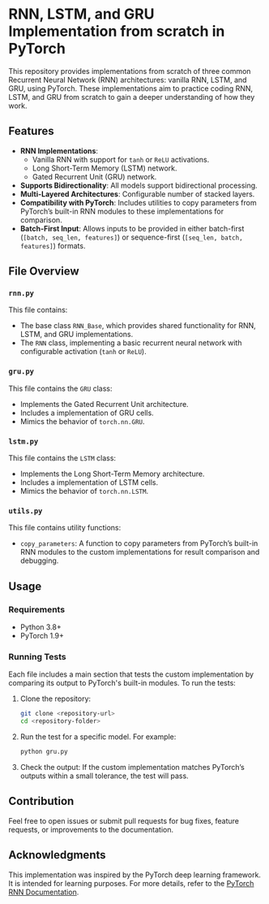 
# RNN, LSTM, and GRU Implementation from scratch in PyTorch

This repository provides implementations from scratch of three common Recurrent Neural Network (RNN) architectures: vanilla RNN, LSTM, and GRU, using PyTorch. These implementations aim to practice coding RNN, LSTM, and GRU from scratch to gain a deeper understanding of how they work.

## Features

- **RNN Implementations**:
  - Vanilla RNN with support for `tanh` or `ReLU` activations.
  - Long Short-Term Memory (LSTM) network.
  - Gated Recurrent Unit (GRU) network.
- **Supports Bidirectionality**: All models support bidirectional processing.
- **Multi-Layered Architectures**: Configurable number of stacked layers.
- **Compatibility with PyTorch**: Includes utilities to copy parameters from PyTorch’s built-in RNN modules to these implementations for comparison.
- **Batch-First Input**: Allows inputs to be provided in either batch-first (`[batch, seq_len, features]`) or sequence-first (`[seq_len, batch, features]`) formats.

## File Overview

### `rnn.py`
This file contains:
- The base class `RNN_Base`, which provides shared functionality for RNN, LSTM, and GRU implementations.
- The `RNN` class, implementing a basic recurrent neural network with configurable activation (`tanh` or `ReLU`).

### `gru.py`
This file contains the `GRU` class:
- Implements the Gated Recurrent Unit architecture.
- Includes a implementation of GRU cells.
- Mimics the behavior of `torch.nn.GRU`.

### `lstm.py`
This file contains the `LSTM` class:
- Implements the Long Short-Term Memory architecture.
- Includes a implementation of LSTM cells.
- Mimics the behavior of `torch.nn.LSTM`.

### `utils.py`
This file contains utility functions:
- `copy_parameters`: A function to copy parameters from PyTorch’s built-in RNN modules to the custom implementations for result comparison and debugging.

## Usage

### Requirements
- Python 3.8+
- PyTorch 1.9+

### Running Tests
Each file includes a main section that tests the custom implementation by comparing its output to PyTorch's built-in modules. To run the tests:

1. Clone the repository:
   ```bash
   git clone <repository-url>
   cd <repository-folder>
   ```

2. Run the test for a specific model. For example:
   ```bash
   python gru.py
   ```

3. Check the output:
   If the custom implementation matches PyTorch’s outputs within a small tolerance, the test will pass.


## Contribution
Feel free to open issues or submit pull requests for bug fixes, feature requests, or improvements to the documentation.


## Acknowledgments
This implementation was inspired by the PyTorch deep learning framework. It is intended for learning purposes. For more details, refer to the [PyTorch RNN Documentation](https://pytorch.org/docs/stable/_modules/torch/nn/modules/rnn.html#RNN).
